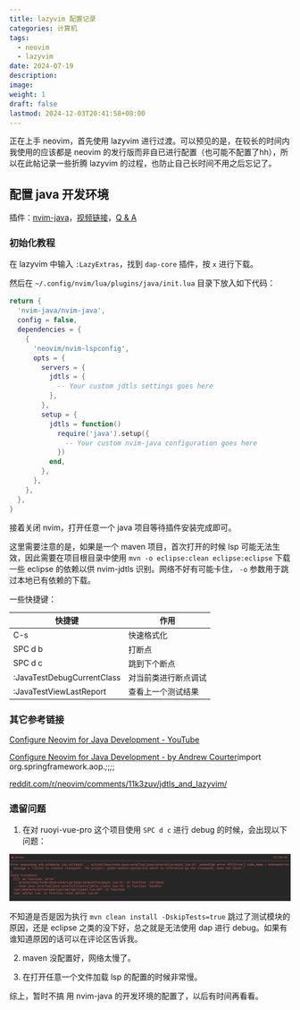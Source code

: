 ```yaml
---
title: lazyvim 配置记录
categories: 计算机
tags:
  - neovim
  - lazyvim
date: 2024-07-19
description: 
image: 
weight: 1
draft: false
lastmod: 2024-12-03T20:41:58+08:00
---
```


正在上手 neovim，首先使用 lazyvim 进行过渡。可以预见的是，在较长的时间内我使用的应该都是 neovim 的发行版而非自已进行配置（也可能不配置了hh），所以在此帖记录一些折腾 lazyvim 的过程，也防止自己长时间不用之后忘记了。

## 配置 java 开发环境

插件：[nvim-java](https://github.com/nvim-java/nvim-java/wiki/Lazyvim)，[视频链接](https://www.youtube.com/watch?v=CXv0WUX_E_Q&list=PL-8OUPYQITXYBtr76njke25F452xJWcQT)，[Q & A](https://github.com/nvim-java/nvim-java/wiki/Q-&-A)

### 初始化教程

在 lazyvim 中输入 `:LazyExtras`，找到 `dap-core` 插件，按 `x` 进行下载。

然后在 `~/.config/nvim/lua/plugins/java/init.lua` 目录下放入如下代码：
```lua
return {
  'nvim-java/nvim-java',
  config = false,
  dependencies = {
    {
      'neovim/nvim-lspconfig',
      opts = {
        servers = {
          jdtls = {
            -- Your custom jdtls settings goes here
          },
        },
        setup = {
          jdtls = function()
            require('java').setup({
              -- Your custom nvim-java configuration goes here
            })
          end,
        },
      },
    },
  },
}
```
接着关闭 nvim，打开任意一个 java 项目等待插件安装完成即可。

这里需要注意的是，如果是一个 maven 项目，首次打开的时候 lsp 可能无法生效，因此需要在项目根目录中使用 `mvn -o eclipse:clean eclipse:eclipse` 下载一些 eclipse 的依赖以供 nvim-jdtls 识别。网络不好有可能卡住， `-o` 参数用于跳过本地已有依赖的下载。

一些快捷键：

| 快捷键                        | 作用         |
| -------------------------- | ---------- |
| C-s                        | 快速格式化      |
| SPC d b                    | 打断点        |
| SPC d c                    | 跳到下个断点     |
| :JavaTestDebugCurrentClass | 对当前类进行断点调试 |
| :JavaTestViewLastReport    | 查看上一个测试结果  |

### 其它参考链接
[Configure Neovim for Java Development - YouTube](https://www.youtube.com/watch?v=C7juSZsM2Fg)

[Configure Neovim for Java Development - by Andrew Courter](https://andrewcourter.substack.com/p/configure-neovim-for-java-development)import org.springframework.aop.*;*;*;*;

[reddit.com/r/neovim/comments/11k3zuv/jdtls\_and\_lazyvim/](https://www.reddit.com/r/neovim/comments/11k3zuv/jdtls_and_lazyvim/)

### 遗留问题

1. 在对 ruoyi-vue-pro 这个项目使用 `SPC d c` 进行 debug 的时候，会出现以下问题：

![image.png](https://raw.githubusercontent.com/oLd-Y/PicGoPictures/main/20240720173703.png)

不知道是否是因为执行 `mvn clean install -DskipTests=true` 跳过了测试模块的原因，还是 eclipse 之类的没下好，总之就是无法使用 dap 进行 debug。如果有谁知道原因的话可以在评论区告诉我。

2. maven 没配置好，网络太慢了。

3. 在打开任意一个文件加载 lsp 的配置的时候非常慢。

综上，暂时不搞 用 nvim-java 的开发环境的配置了，以后有时间再看看。


